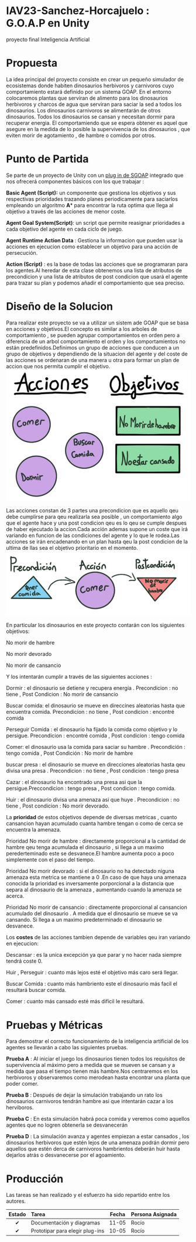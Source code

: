 # IAV23-Sanchez-Horcajuelo : G.O.A.P en Unity 
proyecto final Inteligencia Artificial 

# Propuesta
La idea principal del proyecto consiste en crear un pequeño simulador de  ecosistemas donde habiten dinosaurios herbivoros y carnivoros cuyo  comportamiento estará definido 
por un sistema GOAP.
En el entorno colocaremos plantas que serviran de alimento para los dinosaurios herbivoros y charcos de  agua que serviran para saciar la sed a todos los dinosaurios.
Los dinosaurios carnivoros se alimentarán de otros dinosaurios.
Todos los dinosaurios  se cansan y necesitan dormir para recuperar energia.
El comportamiendo que se espera obtener es aquel que asegure en la medida de lo posible la supervivencia de los dinosaurios , que eviten morir de agotamiento , de hambre o comidos por  otros.

# Punto de Partida 
 Se parte de un proyecto de Unity con un [plug in de SGOAP](https://assetstore.unity.com/packages/tools/ai/s-goap-ai-solution-167167) integrado que nos ofrecerá componentes básicos con los  que  trabajar : 
 
 **Basic Agent (Script):** un componente que gestiona los objetivos y sus respectivas prioridades trazando planes periodicamente para saciarlos empleando un algoritmo **A*** para encontrar la ruta optima que llega  al objetivo a través de las acciones de menor coste.
 
 **Agent Goal System(Script)**: un script que permite reasignar prioridades a cada objetivo del agente en cada ciclo de juego.
 
 **Agent Runtime Action Data** : Gestiona la informacion que pueden usar la acciones en ejecucion como establecer un objetivo  para una acción de persecución.
 
 **Action (Script)** : es la base de todas las acciones que se programaran para los agentes.Al heredar de esta clase obtenemos una lista de  atributos de precondicion y una lista de  atributos de post condicion que usará el agente para trazar su plan y podemos añadir el comportamiento que sea preciso.
 
 # Diseño de la Solucion
 
 Para realizar este proyecto se va a utilizar un sistem ade GOAP que se basa en acciones y objetivos.El concepto es similar a los arboles de comportamiento  , se pueden agrupar comportamientos en orden pero a  diferencia de un arbol comportamiento el orden y los comportamientos no están predefinidos.Definimos un grupo de acciones que conducen a un grupo de objetivos y dependiendo de la situacion del agente y del coste de las acciones se ordenaran de una manera u otra para formar un plan de accion que nos permita cumplir el objetivo.
 ![diagrama ejemplo ](https://github.com/Bimbloc/IAV23-Sanchez-Horcajuelo/blob/main/daigramagoap.png)
 
 Las acciones constan de 3 partes  una precondicion que es aquello qeu debe cumplirse para qeu realizarla sea posible , un comportamiento algo que el agente hace y una post condicion qeu es lo qeu se cumple despues de haber ejecutado la accion.Cada acción ademas supone un coste que irá variando en funcion de las condiciones del agente y lo que le rodea.Las acciones se irán encadenando en un plan hasta qeu la post condicion de la ultima de llas sea el objetivo prioritario en el momento.
 ![diagrama ejemplo](https://github.com/Bimbloc/IAV23-Sanchez-Horcajuelo/blob/main/Actiondiagram.png)
 
 En particular los dinosaurios en este proyecto contarán con los siguientes objetivos:
 
 No morir de hambre
 
 No morir devorado
 
 No morir de cansancio 
 
 Y los intentarán cumplir a través de las siguientes acciones : 
 
 Dormir : el dinosaurio se detiene y recupera energía . Precondicion : no tiene , Post Condicion : No morir de cansancio
 
 Buscar comida: el dinosaurio se mueve en direccines aleatorias hasta que encuentra comida. Precondicion : no tiene , Post condicion : encontré comida
 
 Perseguir Comida : el dinosaurio ha fijado la comida como objetivo y lo persigue. Precondicion : encontré comida , Post condicion : tengo comida 
 
 Comer: el dinosaurio usa la comida para saciar su hambre . Precondición : tengo comida , Post Condición : No morir de hambre 
 
 buscar presa : el dinosaurio se mueve en direcciones aleatorias hasta qeu divisa una presa . Precondicion : no tiene , Post condicion : tengo presa
 
 Cazar : el dinosaurio ha encontrado una presa asi que la persigue.Preccondicion : tengo presa , Post condicion : tengo comida.
 
 Huir : el dinosaurio divisa una amenaza asi que huye . Precondicion : no tiene , Post condicion : No morir devorado.
 
 La **prioridad** de estos objetivos depende de diversas metricas , cuanto cansancion hayan acumulado cuanta hambre tengan o como de cerca se encuentra la amenaza.
 
 Prioridad No morir de hambre : directamente proporcional a la cantidad de hambre qeu tenga acumulada el dinosaurio , si llega a un maximo perederteminado este se desvanece.El hambre aumenta poco a poco simplemente con el paso del tiempo.
 
 Prioridad No morir devorado : si el dinosaurio no ha detectado niguna amenaza esta metrica se mantiene a 0 .En caso de que haya una amenaza conocida la prioridad es inversamente porporcional a la distancia que separa al dinosaurio de la  amenaza , aumentando cuando la amenaza se acerca.
 
 Prioridad No morir de cansancio : directamente proporcional al cansancion acumulado del dinosaurio . A medida que el dinosaurio se mueve se va cansando.
 Si llega a un maximo predeterminado el dinosaurio se desvanece.
 
 Los **costes** de las acciones tambien depende de variables qeu iran variando en ejecucion:
 
 Descansar : es la unica excepción ya que parar y no hacer nada  siempre tendrá coste 0.
 
 Huir , Perseguir : cuanto más lejos esté el objetivo más caro será llegar.
 
 Buscar Comida : cuanto más hambriento este el dinosaurio más facil el resultará buscar comida.
 
 Comer : cuanto más cansado esté más dificil le resultará.
 
 # Pruebas y Métricas
 
 Para demostrar el correcto funcionamiento de la inteligencia artificial de los agentes se llevarán a cabo las siguientes pruebas. 
 
 **Prueba A** : Al iniciar el juego los dinosaurios tienen todos los requisitos de supervivencia al máximo pero a medida que se mueven se cansan y a medida que pasa el tiempo tienen más hambre.Nos centraremos en los herbivoros y observaremos como merodean hasta encontrar una planta que poder comer.
 
 **Prueba B** : Después de dejar la simulación  trabajando un rato los dinosaurios carnivoros tendrán hambre asi que intentarán cazar a los herviboros. 
 
 **Prueba C** : En esta simulación habrá poca comida y veremos como aquellos agentes que no logren obtenerla se desvanecerán
 
 **Prueba D** : La simulación avanza y agentes empiezan a estar cansados , los dinosaurios herbivoros que estén lejos de una amenaza podrán dormir pero 
 aquellos que estén derca de carnivoros hambrientos deberán huir hasta dejarlos atrás o desvanecerse por el agoamiento.
 
 # Producción 
 
 Las tareas se han realizado y el esfuerzo ha sido repartido entre los autores.

| Estado | Tarea                                        | Fecha | Persona Asignada |
| :----: | :------------------------------------------- | :---: | :--------------- |
|   ✔    |  Documentación y diagramas | 11-05 | Rocío            |
|   ✔    | Prototipar para elegir plug-ins  | 10-05 | Rocío            |

 
 

